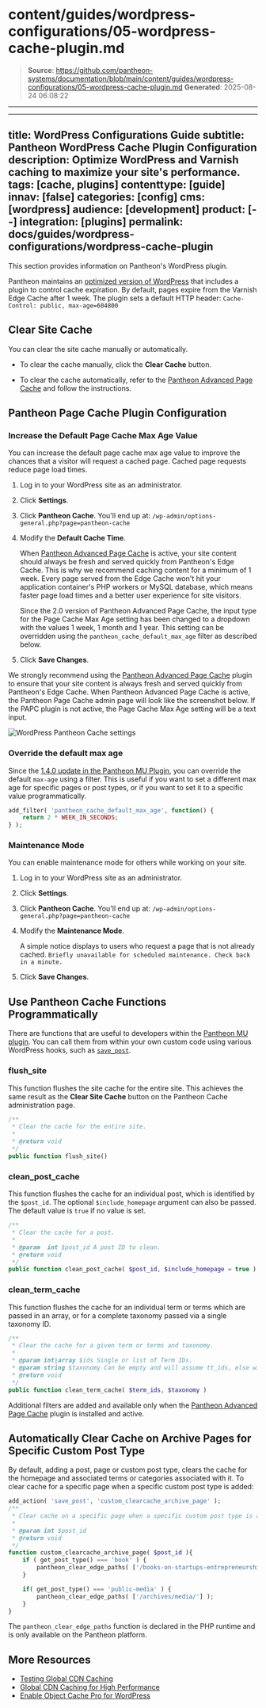 # content/guides/wordpress-configurations/05-wordpress-cache-plugin.md

> **Source**: https://github.com/pantheon-systems/documentation/blob/main/content/guides/wordpress-configurations/05-wordpress-cache-plugin.md
> **Generated**: 2025-08-24 06:08:22

---

---
title: WordPress Configurations Guide
subtitle: Pantheon WordPress Cache Plugin Configuration
description: Optimize WordPress and Varnish caching to maximize your site's performance.
tags: [cache, plugins]
contenttype: [guide]
innav: [false]
categories: [config]
cms: [wordpress]
audience: [development]
product: [--]
integration: [plugins]
permalink: docs/guides/wordpress-configurations/wordpress-cache-plugin
---

This section provides information on Pantheon's WordPress plugin.

Pantheon maintains an [optimized version of WordPress](https://github.com/pantheon-systems/WordPress) that includes a plugin to control cache expiration. By default, pages expire from the Varnish Edge Cache after 1 week. The plugin sets a default HTTP header: `Cache-Control: public, max-age=604800`

## Clear Site Cache

You can clear the site cache manually or automatically.

- To clear the cache manually, click the **Clear Cache** button.

- To clear the cache automatically, refer to the [Pantheon Advanced Page Cache](https://wordpress.org/plugins/pantheon-advanced-page-cache) and follow the instructions.

## Pantheon Page Cache Plugin Configuration

### Increase the Default Page Cache Max Age Value

You can increase the default page cache max age value to improve the chances that a visitor will request a cached page. Cached page requests reduce page load times.

1. Log in to your WordPress site as an administrator.

1. Click **Settings**.

1. Click **Pantheon Cache**. You'll end up at: `/wp-admin/options-general.php?page=pantheon-cache`

1. Modify the **Default Cache Time**.

    When [Pantheon Advanced Page Cache](https://wordpress.org/plugins/pantheon-advanced-page-cache) is active, your site content should always be fresh and served quickly from Pantheon's Edge Cache. This is why we recommend caching content for a minimum of 1 week. Every page served from the Edge Cache won't hit your application container's PHP workers or MySQL database, which means faster page load times and a better user experience for site visitors.
	
	Since the 2.0 version of Pantheon Advanced Page Cache, the input type for the Page Cache Max Age setting has been changed to a dropdown with the values 1 week, 1 month and 1 year. This setting can be overridden using the `pantheon_cache_default_max_age` filter as described below.

1. Click **Save Changes**.

<Alert title="Note" type="info">

We strongly recommend using the [Pantheon Advanced Page Cache](https://wordpress.org/plugins/pantheon-advanced-page-cache) plugin to ensure that your site content is always fresh and served quickly from Pantheon's Edge Cache. When Pantheon Advanced Page Cache is active, the Pantheon Page Cache admin page will look like the screenshot below. If the PAPC plugin is not active, the Page Cache Max Age setting will be a text input.

</Alert>

![WordPress Pantheon Cache settings](../../../images/wordpress-configurations/05-pantheon-page-cache-admin.png)

### Override the default max age

Since the [1.4.0 update in the Pantheon MU Plugin](/release-notes/2024/04/pantheon-mu-plugin-1-4-0-update), you can override the default `max-age` using a filter. This is useful if you want to set a different max age for specific pages or post types, or if you want to set it to a specific value programmatically.

```php
add_filter( 'pantheon_cache_default_max_age', function() {
    return 2 * WEEK_IN_SECONDS;
} );
```

### Maintenance Mode

You can enable maintenance mode for others while working on your site.

1. Log in to your WordPress site as an administrator.

1. Click **Settings**.

1. Click **Pantheon Cache**. You'll end up at: `/wp-admin/options-general.php?page=pantheon-cache`

1. Modify the **Maintenance Mode**.

    A simple notice displays to users who request a page that is not already cached.
    `Briefly unavailable for scheduled maintenance. Check back in a minute.`

1. Click **Save Changes**.

## Use Pantheon Cache Functions Programmatically

There are functions that are useful to developers within the [Pantheon MU plugin](https://github.com/pantheon-systems/pantheon-mu-plugin/blob/main/inc/pantheon-page-cache.php). You can call them from within your own custom code using various WordPress hooks, such as [`save_post`](https://developer.wordpress.org/reference/hooks/save_post/).

### flush_site

This function flushes the site cache for the entire site. This achieves the same result as the **Clear Site Cache** button on the Pantheon Cache administration page.

```php
/**
 * Clear the cache for the entire site.
 *
 * @return void
 */
public function flush_site()
```

### clean_post_cache

This function flushes the cache for an individual post, which is identified by the `$post_id`. The optional `$include_homepage` argument can also be passed. The default value is `true` if no value is set.

```php
/**
 * Clear the cache for a post.
 *
 * @param  int $post_id A post ID to clean.
 * @return void
 */
public function clean_post_cache( $post_id, $include_homepage = true )
```

### clean_term_cache

This function flushes the cache for an individual term or terms which are passed in an array, or for a complete taxonomy passed via a single taxonomy ID.

```php
/**
 * Clear the cache for a given term or terms and taxonomy.
 *
 * @param int|array $ids Single or list of Term IDs.
 * @param string $taxonomy Can be empty and will assume tt_ids, else will use for context.
 * @return void
 */
public function clean_term_cache( $term_ids, $taxonomy )
```

Additional filters are added and available only when the [Pantheon Advanced Page Cache](https://github.com/pantheon-systems/pantheon-advanced-page-cache/tree/e3b5552b0cb9268d9b696cb200af56cc044920d9?tab=readme-ov-file#adding-custom-keys) plugin is installed and active.

## Automatically Clear Cache on Archive Pages for Specific Custom Post Type

By default, adding a post, page or custom post type, clears the cache for the homepage and associated terms or categories associated with it. To clear cache for a specific page when a specific custom post type is added:

```php
add_action( 'save_post', 'custom_clearcache_archive_page' );
/**
 * Clear cache on a specific page when a specific custom post type is added or modified.
 *
 * @param int $post_id
 * @return void
 */
function custom_clearcache_archive_page( $post_id ){
	if ( get_post_type() === 'book' ) {
		pantheon_clear_edge_paths( ['/books-on-startups-entrepreneurship-and-venture-capital/'] );
	}

	if( get_post_type() === 'public-media' ) {
		pantheon_clear_edge_paths( ['/archives/media/'] );
	}
}
```

The `pantheon_clear_edge_paths` function is declared in the PHP runtime and is only available on the Pantheon platform.

## More Resources

- [Testing Global CDN Caching](/guides/global-cdn/test-global-cdn-caching)
- [Global CDN Caching for High Performance](/guides/global-cdn/global-cdn-caching)
- [Enable Object Cache Pro for WordPress](/object-cache/wordpress)
